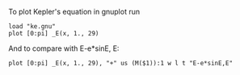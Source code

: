 To plot Kepler's equation in gnuplot run

```gnuplot
load "ke.gnu"
plot [0:pi] _E(x, 1., 29)
```

And to compare with E-e*sinE, E:
```gnuplot
plot [0:pi] _E(x, 1., 29), "+" us (M($1)):1 w l t "E-e*sinE,E"
```
